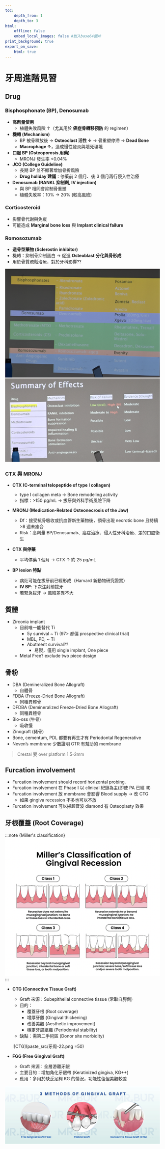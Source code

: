 ```yaml
---
toc:
    depth_from: 1
    depth_to: 3
html:
    offline: false
    embed_local_images: false #嵌入base64圖片
print_background: true
export_on_save:
    html: true
---
```



# 牙周進階見習

## Drug 


### **Bisphosphonate (BP), Denosumab**

- **高劑量使用**  
  - 植體失敗風險 ↑（尤其用於 **癌症骨轉移預防** 的 regimen）  
- **機轉 (Mechanism)**  
  - BP 被骨釋放後 → **Osteoclast 活性 ↓** → 骨重塑停滯 → **Dead Bone**  
  - **Macrophage ↑**，造成慢性發炎與壞死環境  
- **口服 BP (Osteoporosis 用藥)**  
  - MRONJ 發生率 <0.04%  
- **JCO (College Guideline)**  
  - 長期 BP 並不顯著增加骨折風險  
  - **Drug holiday 建議**：停藥前 2 個月、後 3 個月再行侵入性治療  
- **Denosumab (RANKL 抑制劑, IV injection)**  
  - 與 BP 相同會抑制骨重塑  
  - 植體失敗率：10% → 20% (較高風險)

### **Corticosteroid**
- 影響骨代謝與免疫  
- 可能造成 **Marginal bone loss** 與 **Implant clinical failure**

### **Romosozumab**
- **造骨型藥物 (Sclerostin inhibitor)**  
- 機轉：抑制骨抑制蛋白 → 促進 **Osteoblast 分化與骨形成**  
- 用於骨質疏鬆治療，對於牙科影響??

![alt text](paste_src/牙周-26.png)
![alt text](paste_src/牙周-27.png)




### CTX 與 MRONJ

- **CTX (C-terminal telopeptide of type I collagen)**  
  - type I collagen meta → Bone remodeling activity
  - 指標：>150 pg/mL → 拔牙與外科手術風險下降

- **MRONJ (Medication-Related Osteonecrosis of the Jaw)**  
  - Df：接受抗骨吸收或抗血管新生藥物後，顎骨出現 necrotic bone 且持續 >8 週未癒合  
  - Risk：高劑量 BP/Denosumab、癌症治療、侵入性牙科治療、差的口腔衛生

- **CTX 與停藥**  
  - 平均停藥 1 個月 → CTX ↑ 約 25 pg/mL  

- **BP lesion 特點**  
  - 病灶可能在拔牙前已經形成（Harvard 新動物研究證實）  
  - **IV BP**: 下次注射前拔牙
  - 若緊急拔牙 → 風險差異不大


## 質體
- Zirconia implant 
  - 目前唯一能替代 Ti 
    - 5y survival \~ Ti (97> 都偏 prospective clinical trial)
    - MBL, PD,  \~ Ti
    - Abutment survival??
      - 易裂，僅用 single implant, One piece
  - Metal Free? exclude two piece design 






## 骨粉
- DBA (Demineralized Bone Allograft) 
  - 自體骨
- FDBA (Freeze-Dried Bone Allograft)
  - 同種異體骨
- DFDBA (Demineralized Freeze-Dried Bone Allograft)
  - 同種異體骨
- Bio-oss (牛骨)
  - 吸收慢
- Zinograft (豬骨)
- Bone, cementum, PDL 都要有再生才有 Periodontal Regenerative
- Neven’s membrane 少數證明 GTR 有幫助的 membrane


> Crestal 要 over platform 1.5-2mm



## Furcation involvement

- Furcation involvement should record horizontal probing.
- Furcation involvement 在 Phase I 以 clinical 紀錄為主(即使 PA 已經 III)
- Furcation involvement 放 membrane 會影響 Blood supply &rarr; 改 CTG
  - 如果 gingiva recession 不多也可以不放
- Furcation involvement 可以掃超音波 diamond 有 Osteoplasty 效果


## 牙根覆蓋 (Root Coverage)

:::note {Miller's classification}
![Miller's classification](paste_src/牙周-25.png)
:::

- **CTG (Connective Tissue Graft)**
  - Graft 來源：Subepithelial connective tissue (常取自腭側)  
  - 目的：  
    - 覆蓋牙根 (Root coverage)  
    - 增厚牙齦 (Gingival thickening)  
    - 改善美觀 (Aesthetic improvement)  
    - 穩定牙周組織 (Periodontal stability)  
  - 缺點：需第二手術區 (Donor site morbidity)

  ![CTG](paste_src/牙周-22.png =50)

- **FGG (Free Gingival Graft)**
  - Graft 來源：全層游離牙齦  
  - 主要目的：增加角化牙齦帶 (Keratinized gingiva, KG++)  
  - 應用：多用於缺乏足夠 KG 的情況，功能性佳但美觀較差

![Root Coverage](paste_src/牙周-23.png)
